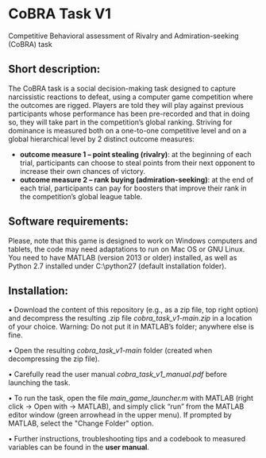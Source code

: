 # CoBRA Task V1
Competitive Behavioral assessment of Rivalry and Admiration-seeking (CoBRA) task

## Short description:
The CoBRA task is a social decision-making task designed to capture narcissistic reactions to defeat, using a computer game competition where the outcomes are rigged. Players are told they will play against previous participants whose performance has been pre-recorded and that in doing so, they will take part in the competition’s global ranking.
Striving for dominance is measured both on a one-to-one competitive level and on a global hierarchical level by 2 distinct outcome measures:
- **outcome measure 1 – point stealing (rivalry)**: at the beginning of each trial, participants can choose to steal points from their next opponent to increase their own chances of victory.
- **outcome measure 2 – rank buying (admiration-seeking)**: at the end of each trial, participants can pay for boosters that improve their rank in the competition’s global league table.

## Software requirements:
Please, note that this game is designed to work on Windows computers and tablets, the code may need adaptations to run on Mac OS or GNU Linux. You need to have MATLAB (version 2013 or older) installed, as well as Python 2.7 installed under C:\python27 (default installation folder).

## Installation:
•	Download the content of this repository (e.g., as a zip file, top right option) and decompress the resulting .zip file *cobra_task_v1-main.zip* in a location of your choice.
Warning: Do not put it in MATLAB’s folder; anywhere else is fine.

•	Open the resulting *cobra_task_v1-main* folder (created when decompressing the zip file).

•	Carefully read the user manual *cobra_task_v1_manual.pdf* before launching the task.

•	To run the task, open the file *main_game_launcher.m* with MATLAB (right click -> Open with -> MATLAB), and simply click “run” from the MATLAB editor window (green arrowhead in the upper menu). If prompted by MATLAB, select the "Change Folder" option.

•	Further instructions, troubleshooting tips and a codebook to measured variables can be found in the **user manual**.
